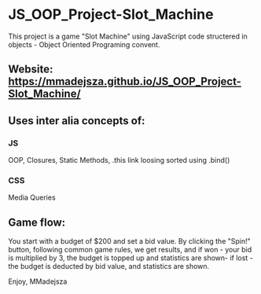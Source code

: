 # JS_OOP_Project-Slot_Machine

This project is a game "Slot Machine" using JavaScript code structered in objects - Object Oriented Programing convent.
## Website: https://mmadejsza.github.io/JS_OOP_Project-Slot_Machine/
## Uses inter alia concepts of:
### JS 
OOP, Closures, Static Methods, .this link loosing sorted using .bind()

### CSS
Media Queries

## Game flow:

You start with a budget of $200 and set a bid value. By clicking the "Spin!" button, following common game rules, we get results, and if won - your bid is multiplied by 3, the budget is topped up and statistics are shown- if lost - the budget is deducted by bid value, and statistics are shown.

Enjoy,
MMadejsza
